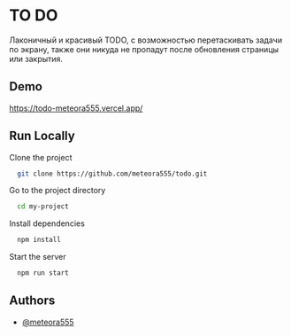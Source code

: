 
# TO DO

Лаконичный и красивый TODO, с возможностью перетаскивать задачи по экрану, также они никуда не пропадут после обновления страницы или закрытия.


## Demo

https://todo-meteora555.vercel.app/


## Run Locally

Clone the project

```bash
  git clone https://github.com/meteora555/todo.git
```

Go to the project directory

```bash
  cd my-project
```

Install dependencies

```bash
  npm install
```

Start the server

```bash
  npm run start
```


## Authors

- [@meteora555](https://www.github.com/meteora555)

